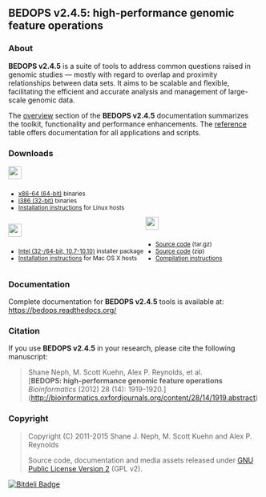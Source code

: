 ## BEDOPS v2.4.5: high-performance genomic feature operations ##

<!-- <img src="http://bedops.readthedocs.org/en/latest/_static/logo_with_label_v2.png" align="right" style="max-width:33%" /> -->

### About ###

**BEDOPS v2.4.5** is a suite of tools to address common questions raised in genomic studies — mostly with regard to overlap and proximity relationships between data sets. It aims to be scalable and flexible, facilitating the efficient and accurate analysis and management of large-scale genomic data. 

The <a href="https://bedops.readthedocs.org/en/latest/content/overview.html#overview">overview</a> section of the **BEDOPS v2.4.5** documentation summarizes the toolkit, functionality and performance enhancements. The <a href="https://bedops.readthedocs.org/en/latest/index.html#reference">reference</a> table offers documentation for all applications and scripts.

### Downloads ###

<span style="-webkit-column-count: 3; -moz-column-count: 3; column-count: 3; -webkit-column-rule: 1px dotted #e0e0e0; -moz-column-rule: 1px dotted #e0e0e0; column-rule: 1px dotted #e0e0e0;">
   <div style="display: inline-block;">
      <img src="https://bedops.readthedocs.org/en/latest/_images/linux_v2.png" style="height:26px !important; width: auto !important; margin-bottom:10px;">
      <ul style="list-style-type:square; font-size:smaller; margin-left:0; margin-right:0px; padding-right:0px; padding-left:20px;">
         <li><a href="https://github.com/bedops/bedops/releases/download/v2.4.5/bedops_linux_x86_64-v2.4.5.tar.bz2">x86-64 (64-bit)</a> binaries</li>
         <li><a href="https://github.com/bedops/bedops/releases/download/v2.4.5/bedops_linux_i386-v2.4.5.tar.bz2">i386 (32-bit)</a> binaries</li>
         <li><a href="http://bedops.readthedocs.org/en/latest/content/installation.html#linux">Installation instructions</a> for Linux hosts</li>
      </ul>
   </div>
   <div style="display: inline-block;">
      <img src="https://bedops.readthedocs.org/en/latest/_images/macosx_v2.png" style="height:26px !important; width: auto !important; margin-bottom:10px;">
      <ul style="list-style-type:square; font-size:smaller; margin-left:0; margin-right:0px; padding-right:0px; padding-left:20px;">
         <li><a href="https://github.com/bedops/bedops/releases/download/v2.4.5/BEDOPS.2.4.5.mpkg.zip">Intel (32-/64-bit, 10.7-10.10)</a> installer package</li>
         <li><a href="http://bedops.readthedocs.org/en/latest/content/installation.html#mac-os-x">Installation instructions</a> for Mac OS X hosts</li>
      </ul>
   </div>
   <div style="display: inline-block;">
      <img src="https://bedops.readthedocs.org/en/latest/_images/source_v2.png" style="height:26px !important; width: auto !important; margin-bottom:10px;">
      <ul style="list-style-type:square; font-size:smaller; margin-left:0; margin-right:0px; padding-right:0px; padding-left:20px;">
         <li><a href="https://github.com/bedops/bedops/archive/v2.4.5.tar.gz">Source code</a> (tar.gz)</li>
         <li><a href="https://github.com/bedops/bedops/archive/v2.4.5.zip">Source code</a> (zip)</li>
         <li><a href="http://bedops.readthedocs.org/en/latest/content/installation.html#installation-via-source-code">Compilation instructions</a></li>
      </ul>
   </div>
</span>

### Documentation ###

Complete documentation for **BEDOPS v2.4.5** tools is available at: <a href="https://bedops.readthedocs.org/en/latest/index.html">https://bedops.readthedocs.org/</a>

### Citation ###

If you use **BEDOPS v2.4.5** in your research, please cite the following manuscript:

> Shane Neph, M. Scott Kuehn, Alex P. Reynolds, et al.  
> [**BEDOPS: high-performance genomic feature operations**  
> *Bioinformatics* (2012) 28 (14): 1919-1920.] (http://bioinformatics.oxfordjournals.org/content/28/14/1919.abstract)

### Copyright ###

> Copyright (C) 2011-2015 Shane J. Neph, M. Scott Kuehn and Alex P. Reynolds
>
> Source code, documentation and media assets released under <a href="https://github.com/bedops/bedops/blob/master/LICENSE">GNU Public License Version 2</a> (GPL v2).


[![Bitdeli Badge](https://d2weczhvl823v0.cloudfront.net/bedops/bedops/trend.png)](https://bitdeli.com/free "Bitdeli Badge")
